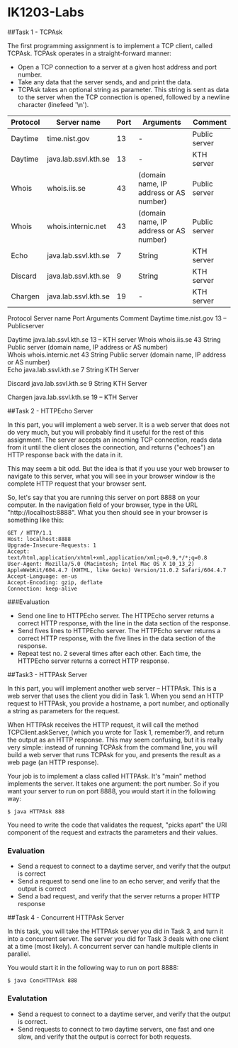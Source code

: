 # IK1203-Labs

##Task 1 - TCPAsk

The first programming assignment is to implement a TCP client, called TCPAsk. TCPAsk operates in a straight-forward manner:

- Open a TCP connection to a server at a given host address and port number.
- Take any data that the server sends, and and print the data.
- TCPAsk takes an optional string as parameter. This string is sent as data to the server when the TCP connection is opened, followed by a newline character (linefeed '\n').

| Protocol  | Server name	 | Port  | Arguments | Comment |
| ------------- | ------------- | ------------- | ------------- | ------------- |
| Daytime  | time.nist.gov  | 13 | -  | Public server |
| Daytime  | java.lab.ssvl.kth.se  | 13  | -  | KTH server |
| Whois  | whois.iis.se  | 43  | (domain name, IP address or AS number) | Public server |
| Whois  | whois.internic.net  | 43  | (domain name, IP address or AS number)  | Public server |
| Echo  | java.lab.ssvl.kth.se  | 7  | String  | KTH server |
| Discard | java.lab.ssvl.kth.se  | 9  | String  | KTH server |
| Chargen | java.lab.ssvl.kth.se  | 19  | -  | KTH server |

Protocol	Server name	        Port	Arguments	Comment
Daytime	   time.nist.gov	    13	       –	    Publicserver

Daytime	   java.lab.ssvl.kth.se	13	       –	    KTH server
Whois	    whois.iis.se	    43	    String      Public server
                                    (domain name, 
                                    IP address or 
                                    AS number) 	
Whois	  whois.internic.net	43	String          Public server
                                    (domain name, 
                                    IP address or 
                                    AS number)	
Echo	 java.lab.ssvl.kth.se	7	String	        KTH Server 

Discard	 java.lab.ssvl.kth.se	9	String	        KTH Server

Chargen	 java.lab.ssvl.kth.se	19	  –	            KTH Server

##Task 2 - HTTPEcho Server

In this part, you will implement a web server. It is a web server that does not do very much, but you will probably find it useful for the rest of this assignment. The server accepts an incoming TCP connection, reads data from it until the client closes the connection, and returns ("echoes") an HTTP response back with the data in it. 

This may seem a bit odd. But the idea is that if you use your web browser to navigate to this server, what you will see in your browser window is the complete HTTP request that your browser sent.

So, let's say that you are running this server on port 8888 on your computer. In the navigation field of your browser, type in the URL "http://localhost:8888". What you then should see in your browser is something like this:

```
GET / HTTP/1.1
Host: localhost:8888
Upgrade-Insecure-Requests: 1
Accept: text/html,application/xhtml+xml,application/xml;q=0.9,*/*;q=0.8
User-Agent: Mozilla/5.0 (Macintosh; Intel Mac OS X 10_13_2) AppleWebKit/604.4.7 (KHTML, like Gecko) Version/11.0.2 Safari/604.4.7
Accept-Language: en-us
Accept-Encoding: gzip, deflate
Connection: keep-alive
```

###Evaluation
- Send one line to HTTPEcho server. The HTTPEcho server returns a correct HTTP response, with the line in the data section of the response.
- Send fives lines to HTTPEcho server. The HTTPEcho server returns a correct HTTP response, with the five lines in the data section of the response.
- Repeat test no. 2 several times after each other. Each time, the HTTPEcho server returns a correct HTTP response.

##Task3 - HTTPAsk Server

In this part, you will implement another web server – HTTPAsk. This is a web server that uses the client you did in Task 1. When you send an HTTP request to HTTPAsk, you provide a hostname, a port number, and optionally a string as parameters for the request.

When HTTPAsk receives the HTTP request, it will call the method TCPClient.askServer, (which you wrote for Task 1, remember?), and return the output as an HTTP response. This may seem confusing, but it is really very simple: instead of running TCPAsk from the command line, you will build a web server that runs TCPAsk for you, and presents the result as a web page (an HTTP response).

Your job is to implement a class called HTTPAsk. It's "main" method implements the server. It takes one argument: the port number. So if you want your server to run on port 8888, you would start it in the following way:

```
$ java HTTPAsk 888
```
You need to write the code that validates the request, "picks apart" the URI component of the request and extracts the parameters and their values.

### Evaluation

- Send a request to connect to a daytime server, and verify that the output is correct
- Send a request to send one line to an echo server, and verify that the output is correct
- Send a bad request, and verify that the server returns a proper HTTP response

##Task 4 - Concurrent HTTPAsk Server

In this task, you will take the HTTPAsk server you did in Task 3, and turn it into a concurrent server. The server you did for Task 3 deals with one client at a time (most likely). A concurrent server can handle multiple clients in parallel.

You would start it in the following way to run on port 8888:

```
$ java ConcHTTPAsk 888
```

### Evalutation

- Send a request to connect to a daytime server, and verify that the output is correct.
- Send requests to connect to two daytime servers, one fast and one slow, and verify that the output is correct for both requests.